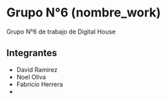 # Grupo N°6 (nombre_work)

Grupo N°6 de trabajo de Digital House


## Integrantes

 - David Ramirez
 - Noel Oliva
 - Fabricio Herrera
 -
